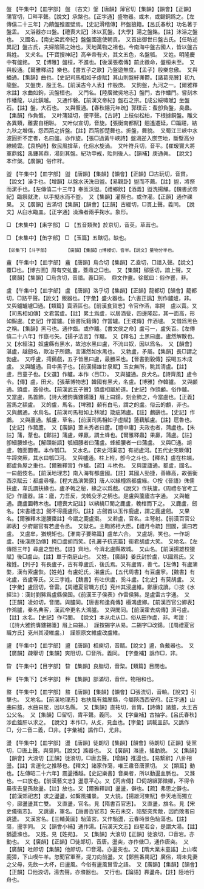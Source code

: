 <!-- { "loadSidebar": true } -->
盤	【午集中】【皿字部】	盤	〔古文〕鎜【唐韻】薄官切【集韻】【韻會】【正韻】蒲官切，□畔平聲。【說文】承槃也。【正字通】盛物器。或木，或錫銅爲之。【左傳僖二十三年】乃饋盤飱置壁焉。【史記滑稽傳】杯盤狼籍。【呂氏春秋】功名著于盤盂。　又浴器亦曰盤。【禮喪大記】沐以瓦盤。【大學】湯之盤銘。【註】沐浴之盤也。　又國名。【南史梁武帝紀】盤盤國遣使朝貢。　又首出御世曰盤古氏。【任昉述異記】盤古氏，夫婦隂陽之始也，天地萬物之祖也。今南海中盤古國人，皆以盤古爲姓。　又犬名。【干寶搜神記】高辛帝有犬，其文五色，名盤瓠。　又姓。明隆慶中有盤銘。　又【博雅】盤桓，不進也。【後漢張楷傳】前此徵命，盤桓未至。　又與般通。【爾雅釋詁】樂也。【書五子之歌】乃盤遊無度。【孟子】般樂怠傲。　又與蟠通。【集韻】曲也。【史記司馬相如子虛賦】其山則盤紆岪鬱。【諸葛亮贊】初九龍盤。　又盤庚，殷王名。【前漢古今人表】作般庚。　又鉤盤，九河之一。【爾雅釋水註】水曲如鉤，流盤桓也。　又門名。【陸廣微吳地志】盤門，古作蟠門。嘗刻木作蟠龍，以此鎭越。　又通作磐。【前漢文帝紀】盤石之宗。【成公綏嘯賦】坐盤石。【註】盤，大石也。　又與螌通。【春秋隱元年疏】郭璞云：蜚卽負盤，臭蟲。【集韻】作負螌。　又叶蒲延切，便平聲。【古詩】上枝似松柏，下根據銅盤。雕文各異類，離婁自相聮。　又叶似宣切，音旋。【張衡南都賦】翹遙遷延，□蹁躚，結九秋之增傷，怨西荊之折盤。【註】西荊卽楚舞也。折盤，舞貌。　又蜀江三峽中水波圓折不定者，名曰盤。亦作旋。【張□過黃牛峽詩】盤渦逆入嵌空地，斷壁高分繚繞雲。【袁桷詩】敎民風揜草，化俗水旋渦。　又叶符兵切，音平。【崔瑗竇大將軍鼎銘】禹鏤其鼎，湯刻其盤。紀功申戒，貽則後人。【韻補】庚通眞。　【說文】本作槃。【廣韻】俗作柈。

盥	【午集中】【皿字部】	盥	【唐韻】【集韻】【韻會】【正韻】□古玩切，音貫。【說文】澡手也。【增韻】以盤水沃洗曰盥。【易觀卦】盥而不薦。【註】盥，將祭而潔手也。【左傳僖二十三年】奉匜沃盥。【禮鄉飲】【酒義】盥洗揚觶。【魏書武帝紀】臨祭就洗，以手擬水而不盥。　又【集韻】灌祭也。或作灌。【正韻】通作祼果。　又【廣韻】古滿切【集韻】【韻會】【正韻】古緩切，□貫上聲。義同。　【說文】从臼水臨皿。【正字通】澡滌者兩手掬水。象形。

□	【未集中】【耒字部】	□	【五音類聚】於京切，音英。草茸也。

□	【未集中】【缶字部】	□	【玉篇】五鎋切。缺也。

	【卯集下】【斗字部】		【廣韻】【集韻】□博幔切，音半。【說文】量物分半也。

盦	【午集中】【皿字部】	盦	【唐韻】烏合切【集韻】乙盍切，□諳入聲。【說文】覆□也。【博古圖】周有交虬盦，蓋鼎之□也。　又【集韻】鄔感切，諳上聲。又【廣韻】【集韻】□烏含切，音諳。義□同。　鼎文作盦。徐鉉曰：俗作罯，非。

盧	【午集中】【皿字部】	盧	【唐韻】洛乎切【集韻】【正韻】龍都切【韻會】籠都切，□路平聲。【說文】飯器也。【字彙】盛火器也。【六書正譌】別作鑪爐，非。　又與鑪罏壚□通。【類篇】賣酒區也。【前漢食貨志】令官作酒，率開　盧以賣。又【司馬相如傳】文君當盧。【註】累土爲盧，以居酒瓮，四邊隆起，其一面高，形如鍜盧。【史記】作當鑪。【晉書阮籍傳】作當罏。【王戎傳】作酒壚。　又借爲黑色之稱。【集韻】黑弓也。通作玈。或作黸。【書文侯之命】盧弓一，盧矢百。【左傳僖二十八年】作玈弓矢。【揚子法言】作黸。　又【釋名】土黑曰盧。盧然解散也。　又【水經注】奴盧縣有黑水，故池水黑曰盧，不流曰奴，因以爲名。　又【韻會】湛盧，越劒名，歐冶子所鑄。言湛然如水黑也。　又勃盧，矛屬。【集韻】長□謂之勃盧。　又呼盧，摴蒱戲，五子皆黑曰盧，最勝采也。【晉書劉毅傳】挼喝五木成盧。　又與矑通。目中黑子也。【前漢揚雄甘泉賦】玉女無所，眺其淸盧。【註】盧，目童子也。【文選】作矑。本作〈目□〉。　又與獹通。良犬名。【詩齊風】盧令令。【傳】盧，田犬。【張華博物志】韓國有黑犬，名盧。【博雅】作韓獹。　又與顱通。頭盧，首骨也。【前漢武五子贊】頭盧相屬於道。【史記】作頭顱。俗作髗。　又當盧，馬首飾。【詩大雅鉤膺鏤鍚箋】眉上曰鍚，刻金飾之，今當盧也。【正義】當馬之額盧。　又的盧，馬名。【埤雅】顙有白毛，謂之的盧。俗云的顱，非也。　又與鸕通。水鳥名。【前漢司馬相如上林賦】箴疵鳷盧。【註】鸕鷀也。【史記】作鸕。　又與蘆通。觚盧，草名。【前漢司馬相如子虛賦】蓮藕觚盧。【註】扈魯也。【史記】作菰蘆。　又【廣韻】葦未秀者曰蘆。【禮中庸】夫政也者，蒲盧也。【朱註】蒲，葦也。【鄭註】蒲盧，蜾蠃，謂土蜂也。【爾雅釋蟲】果蠃，蒲盧。【註】卽細腰蜂也。【解頤新語】瓠細腰者曰蒲盧。蜂細腰者一曰蒲盧。　又與□通。胡盧，匏面圜者。本作瓠□。　又水名。【宋史河渠志】有胡盧河。【五代史突厥傳】牛蹄突厥，其水曰瓠□河。　又與櫨通。柱上柎，卽今之斗也。【釋名】盧在柱端，都盧負屋之重也。【爾雅釋宮】作櫨。【疏】斗栱也。　又與籚廬通。都盧，國名。一曰戲伎名。【前漢地理志】南入海有都盧國。【註】其國人勁捷，善緣高，故張衡西京賦云：都盧尋橦。【程大昌演繁露】唐人以緣橦爲都盧緣。○按《晉語》侏儒扶盧，韋氏謂扶緣也。盧矛戟之柲，緣之以爲戲。《說文》作扶籚。《周禮冬官考工記》作廬器。註：廬，力吾反，戈戟殳矛之柄也。是盧與籚廬古字通。　又與轤通。鹿盧圜轉木也。【禮喪大記註】以紼繞□閒之鹿盧，輓棺而下之。　又鹿盧，劒名。【宋書禮志】劒不得鹿盧形。【註】古劒首以玉作鹿盧，謂之鹿盧劒。　又果名。【爾雅釋木邊腰棗註】今謂之鹿盧棗。　又若盧，官名。主弩射。【前漢百官公卿表】少府屬官有若盧令丞。　又獄名。主鞫將相大臣。【禮月令疏】囹圄，漢曰若盧。　又盧牟，猶規矩也。【淮南子要略篇】盧牟六合。　又盧胡，笑也。一作胡盧。【後漢應劭傳】掩口盧胡而笑。【孔叢子抗志篇】衞君胡盧大笑。　又地名。【左傳隱三年】尋盧之盟也。【註】齊地，今濟北盧縣故城。　又山名。【前漢揚雄校獵賦】後□盧山。【註】單于南庭山也。　又姓。【廣韻】姜氏封於盧，以國爲氏。又複姓。【列子】有長盧子，古有尊盧氏，後氏焉。又有盧胥，善弋。【左傳】有盧蒲嫳，漢有索盧恢。【姓苑】有盧妃氏，湛盧氏。【五代周書】有豆盧寧。【魏書】有叱盧，沓盧等氏。又三字姓。【魏書】有吐伏盧，奚斗盧。【北史】有莫胡盧。　又【字彙】盧回切，音雷。【周禮夏官職方氏】兗州其浸盧維。鄭康成讀。◎按《水經注》：漢封劉豨爲盧縣侯国。《前漢王子侯表》作雷侯豨。是盧雷古字通。　又【正韻】凌如切，音閭。與臚同。【唐書和逢堯傳】欇鴻盧卿。【前漢百官公卿表】作鴻臚，秦名典客，漢武帝更名大鴻臚。　又與閭同。【前漢霍去病傳】濟弓盧。【註】水名。【史記】作弓閭。　【說文】本从虍从□。俗从田作盧，非。考證：〔【詩大雅鉤膺鏤錫箋】眉上曰錫。〕　謹按錫字从易。二錫字□改鍚。〔【周禮夏官職方氏】兗州其浸維盧。〕　謹照原文維盧改盧維。 

盨	【午集中】【皿字部】	盨	【唐韻】相庾切，音醑。【說文】盨，負戴器也。　又【廣韻】疎舉切【集韻】爽阻切，□音所。義同。　【字彙補】譌作□，非。

睝	【午集中】【目字部】	睝	【集韻】良脂切，音棃。【類篇】目閉也。

秚	【午集下】【禾字部】	秚	【集韻】部滿切，音伴。物相和也。

盩	【午集中】【皿字部】	盩	【唐韻】【集韻】【韻會】□張流切，音輈。【說文】引擊也。　又地名。【前漢地理志】右扶風有盩厔縣，今屬陝西西安府。【正字通】山曲曰盩，水曲曰厔，因以名縣。　又【集韻】直祐切，音胄。【詩傳】諸盩，太王古公父名。　又【集韻】□留切，胄平聲。義同。　又【字彙補】古抽字。【呂氏春秋】涉血盩肝以求之。　【說文】本作□，从攴，見血也。【字彙】誤載皿部。又譌作□，分二音二義，□非。【字彙補】譌作□，尤非。

盪	【午集中】【皿字部】	盪	【唐韻】徒朗切【集韻】【韻會】待朗切【正韻】徒黨切，□唐上聲。與蕩同。【說文】滌器也。　又【廣韻】滌盪，搖動貌。　又【集韻】【韻會】大浪切【正韻】徒浪切，□唐去聲。【增韻】推盪也。【易繫辭】八卦相盪。【註】言運化之推移也。【釋文】諸家作蕩，唯王肅音唐黨切。　又【類篇】動也。【左傳昭二十六年】震盪播越。【史記樂書】音樂者，所以動盪血脈也。　又滌也。一曰放也。【前漢藝文志】盪意平心。又【丙吉傳】□伺胡組郭徴卿，不得令晨夜去皇孫敖盪。【註】放也。又【爾雅釋訓】盪盪，僻也。【疏】弗思之僻也。【前漢郊祀志】求之盪盪，如繫風捕景。　又大貌。【揚雄河東賦】參天地而獨立兮，廓盪盪其亡雙。　又直盪，官名。見【隋書百官志】。　又直盪，旗名。見【宋史儀衞志】。　又跳盪，軍名。【唐書百官志】矢石未交，陷堅突衆敵，因而敗者曰跳盪。　又漢宮名。【三輔黃圖】駘蕩宮。又作駘盪，云春時景色駘蕩也。【註】蕩，盪字同。　又【韻會小補】通作湯。【前漢天文志】四星若合，是謂大湯。【註】猶盪滌也。　又姓。見【姓苑】。　又【集韻】大浪切【正韻】徒浪切，□音宕。亦動也。　又【廣韻】【正韻】□徒郞切，音唐。盪突，亦作傏□，通作唐突。　又【廣韻】吐郞切【集韻】他郞切，□音湯。亦盪突也。又【隋大業末童謠】上山喫鹿獐，下山喫牛羊。忽聞官軍至，提刀向前盪。又【鄭熊番禺記】廣俗，壻未見妻之父母，先飲一大杯，曰盪風。今俗有盪風冒雪之語。　又【廣韻】【集韻】【韻會】【正韻】□他浪切，湯去聲。亦滌器也。　又行也。【論語】奡盪舟。【註】陸地行舟也。

